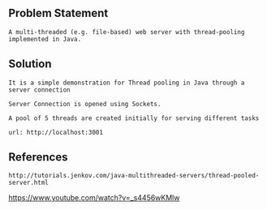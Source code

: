 ## Problem Statement
	A multi-threaded (e.g. file-based) web server with thread-pooling 	implemented in Java.

## Solution
	It is a simple demonstration for Thread pooling in Java through a server connection

	Server Connection is opened using Sockets.

	A pool of 5 threads are created initially for serving different tasks

	url: http://localhost:3001
	

## References
	http://tutorials.jenkov.com/java-multithreaded-servers/thread-pooled-server.html

https://www.youtube.com/watch?v=_s4456wKMlw
